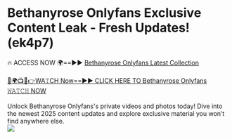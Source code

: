 # Bethanyrose Onlyfans Exclusive Content Leak - Fresh Updates! (ek4p7)

🔥 ACCESS NOW 🌍==►► <a href="https://tinyurl.com/kvy9nzfs" rel="nofollow">Bethanyrose Onlyfans Latest Collection</a>
<br><br>
[🔴🌍📺📱👉WA𝚃CH Now==►► CLICK HERE TO Bethanyrose Onlyfans 𝚆𝙰𝚃𝙲𝙷 NOW](https://tinyurl.com/kvy9nzfs)
<br><br>
Unlock Bethanyrose Onlyfans's private videos and photos today! Dive into the newest 2025 content updates and explore exclusive material you won’t find anywhere else.
<br>
<a href="https://tinyurl.com/kvy9nzfs" rel="nofollow" data-target="animated-image.originalLink"><img src="https://camo.githubusercontent.com/8a4f000d20f83aca3bf7ec5f350d767afa0574a8a352519fd8cfa583a6f93a33/68747470733a2f2f692e696d6775722e636f6d2f644a486b345a712e676966" data-canonical-src="https://i.imgur.com/dJHk4Zq.gif" style="max-width: 100%; display: inline-block;" data-target="animated-image.originalImage"></a>
<br>
